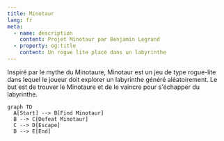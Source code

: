 ```yaml
---
title: Minotaur
lang: fr
meta:
  - name: description
    content: Projet Minotaur par Benjamin Legrand
  - property: og:title
    content: Un rogue lite placé dans un labyrinthe
---
```


Inspiré par le mythe du Minotaure, Minotaur est un jeu de type rogue-lite dans lequel le joueur doit explorer un labyrinthe généré aléatoirement.
Le but est de trouver le Minotaure et de le vaincre pour s'échapper du labyrinthe.

```mermaid
graph TD
  A[Start] --> B[Find Minotaur]
  B --> C[Defeat Minotaur]
  C --> D[Escape]
  D --> E[End]
```



